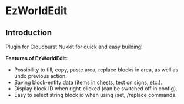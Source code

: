 # EzWorldEdit

## Introduction

Plugin for Cloudburst Nukkit for quick and easy building!

**Features of EzWorldEdit:**

* Possibility to fill, copy, paste area, replace blocks in area, as well as undo previous action.
* Saving block-entity data (items in chests, text on signs, etc.).
* Display block ID when right-clicked (can be switched off in config).
* Easy to select string block id when using /set, /replace commands.
